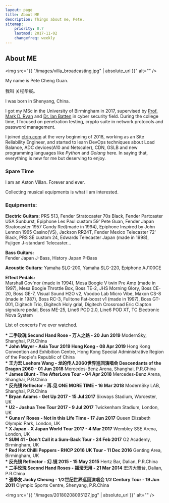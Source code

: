 ```yaml
---
layout: page
title: About ME
description: Things about me, Pete.
sitemap:
    priority: 0.7
    lastmod: 2017-11-02
    changefreq: weekly
---
```

## About ME

<span class="image left"><img src="{{ "/images/villa_broadcasting.jpg" | absolute_url }}" alt="" /></span>

My name is Pete Cheng Guan.

我叫 关程华宸。  

I was born in Shenyang, China.  

I got my MSc in the University of Birmingham in 2017, supervised by [Prof. Mark D. Ryan](https://www.cs.bham.ac.uk/~mdr/) and [Dr. Ian Batten](https://www.batten.eu.org/~igb/) in cyber security field. During the college time, I focused on penetration testing, crypto suite in network protocols and password management.

I joined [ctrip.com](http://ctrip.com/) at the very beginning of 2018, working as an Site Reliability Engineer, and started to learn DevOps techniques about Load Balance, ADC devices(A10 and Netscaler), CDN, GSLB and new programming languages like <i>Python</i> and <i>Golang</i> here. In saying that, everything is new for me but deserving to enjoy.



### Spare Time

I am an Aston Villan. Forever and ever.

Collecting musical equipments is what I am interested.


<div class="box">
  <p>
  <h3>Equipments:</h3>

  <b>Electric Guitars:</b>
  PRS 513, Fender Stratocaster 70s Black, Fender Partcaster USA Sunburst, Epiphone Les Paul custom 59' Pete Guan, Fender Japan Stratocaster 1957 Candy Red(made in 1994),
  Epiphone Inspired by John Lennon 1965 Casino(VS), Jackson RR24T, Fender Mexico Telecaster 72' Black, PRS SE custom 24, Edwards Telecaster Japan (made in 1998), Fujigen J-standard Telecaster...  <br>

  <b>Bass Guitars:</b>  
  Fender Japan J-Bass, History Japan P-Bass <br>

  <b>Acoustic Guitars:</b>
  Yamaha SLG-200, Yamaha SLG-220, Epiphone AJ100CE  <br>

  <b>Effect Pedals:</b>  
  Marshall Gov'nor (made in 1994), Mesa Boogie V twin Pre Amp (made in 1997), Mesa Boogie Throttle Box, Boss TE-2, JHS Morning Glory, Boss CE-20, Boss GE-7, Visual Sound H2O v2, Voodoo Lab Micro Vibe, Maxon CS-8 (made in 1987), Boss RC-3, Fulltone Fat-boost v1 (made in 1997), Boss GT-001, Digitech Trio, Digitech Holy grial, Digitech Crossroad Eric Clapton signature pedal, Boss ME-25, Line6 POD 2.0, Line6 POD XT, TC Electronic Nova System  <br>


  </p>
</div>

List of concerts I've ever watched.

<div class="box">
  <p>
  <b>* 二手玫瑰 Second Hand Rose - 万人之路 - 20 Jun 2019</b>     ModernSky, Shanghai, P.R.China<br>
  <b>* John Mayer - Asia Tour 2019 Hong Kong - 08 Apr 2019</b>     Hong Kong Convention and Exhibition Centre, Hong Kong Special Administrative Region of the People's Republic of China<br>
  <b>* 王力宏 Leehom Wang - 龙的传人2060世界巡回演唱会 Descendants of the Dragon 2060 - 01 Jun 2018</b>     Mercedes-Benz Arena, Shanghai, P.R.China<br>
  <b>* James Blunt - The AfterLove Tour - 04 Apr 2018</b>     Mercedes-Benz Arena, Shanghai, P.R.China<br>
  <b>* 反光镜 Reflector - 再.见 ONE MORE TIME - 16 Mar 2018</b>     ModernSky LAB, Shanghai, P.R.China<br>
  <b>* Bryan Adams - Get Up 2017 - 15 Jul 2017</b>     Sixways Stadium, Worcester, UK<br>
  <b>* U2 - Joshua Tree Tour 2017 - 9 Jul 2017</b>     Twickenham Stadium, London, UK<br>
  <b>* Guns n' Roses - Not in this Life Time - 17 Jun 2017</b>     Queen Elizabeth Olympic Park, London, UK<br>
  <b>* X Japan - X Japan World Tour 2017 - 4 Mar 2017</b>     Wembley SSE Arena, London, UK<br>
  <b>* SUM 41 - Don't Call it a Sum-Back Tour - 24 Feb 2017</b>     O2 Academy, Birmingham, UK<br>
  <b>* Red Hot Chilli Peppers - RHCP 2016 UK Tour - 11 Dec 2016</b>     Genting Area, Birmingham, UK<br>
  <b>* 反光镜 Reflector - 幻.镜 2015 - 15 May 2015</b>     Hertz Bar, Dalian, P.R.China<br>
  <b>* 二手玫瑰 Second Hand Roses - 摇滚无用 - 21 Mar 2014</b>     宏济大舞台, Dalian, P.R.China<br>
  <b>* 張學友 Jacky Cheung - 1/2世纪世界巡回演唱会 1/2 Century Tour - 19 Jun 2011</b>     Olympic Sports Centre, Shenyang, P.R.China<br>
  </p>
</div>

<span class="image left"><img src="{{ "/images/20180208095127.jpg" | absolute_url }}" alt="" /></span>
